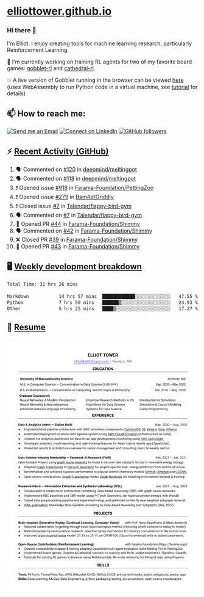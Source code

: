 # [elliottower.github.io](https://github.com/elliottower/elliottower.github.io)

### Hi there 👋

I'm Elliot. I enjoy creating tools for machine learning research, particularly Reinforcement Learning. 

🚀 I'm currently working on training RL agents for two of my favorite board games: [gobblet-rl](https://github.com/elliottower/gobblet-rl) and [cathedral-rl](https://github.com/elliottower/cathedral-rl). 

💥 A live version of Gobblet running in the browser can be viewed [here](https://elliottower.github.io/gobblet-rl/) (uses WebAssembly to run Python code in a virtual machine, see [tutorial](https://github.com/elliottower/gobblet-rl/blob/main/tutorials/WebAssembly/web_assembly.md) for details)


## 📫 How to reach me:

 [![Send me an Email](https://img.shields.io/badge/email-elliot%40elliottower.com-blue)](mailto:elliot@elliottower.com)
 [![Connect on LinkedIn](https://img.shields.io/badge/--linkedin?label=LinkedIn&logo=LinkedIn&style=social)](https://www.linkedin.com/in/elliot-tower)
 [![GitHub followers](https://img.shields.io/github/followers/elliottower?style=social)](https://github.com/elliottower/)
 

## ⚡ [Recent Activity (GitHub)](https://github.com/elliottower)

<!--START_SECTION:activity-->
1. 🗣 Commented on [#120](https://github.com/deepmind/meltingpot/issues/120) in [deepmind/meltingpot](https://github.com/deepmind/meltingpot)
2. 🗣 Commented on [#118](https://github.com/deepmind/meltingpot/issues/118) in [deepmind/meltingpot](https://github.com/deepmind/meltingpot)
3. ❗️ Opened issue [#918](https://github.com/Farama-Foundation/PettingZoo/issues/918) in [Farama-Foundation/PettingZoo](https://github.com/Farama-Foundation/PettingZoo)
4. ❗️ Opened issue [#279](https://github.com/Bam4d/Griddly/issues/279) in [Bam4d/Griddly](https://github.com/Bam4d/Griddly)
5. ❗️ Closed issue [#7](https://github.com/Talendar/flappy-bird-gym/issues/7) in [Talendar/flappy-bird-gym](https://github.com/Talendar/flappy-bird-gym)
6. 🗣 Commented on [#7](https://github.com/Talendar/flappy-bird-gym/issues/7) in [Talendar/flappy-bird-gym](https://github.com/Talendar/flappy-bird-gym)
7. 💪 Opened PR [#44](https://github.com/Farama-Foundation/Shimmy/pull/44) in [Farama-Foundation/Shimmy](https://github.com/Farama-Foundation/Shimmy)
8. 🗣 Commented on [#42](https://github.com/Farama-Foundation/Shimmy/issues/42) in [Farama-Foundation/Shimmy](https://github.com/Farama-Foundation/Shimmy)
9. ❌ Closed PR [#39](https://github.com/Farama-Foundation/Shimmy/pull/39) in [Farama-Foundation/Shimmy](https://github.com/Farama-Foundation/Shimmy)
10. 💪 Opened PR [#43](https://github.com/Farama-Foundation/Shimmy/pull/43) in [Farama-Foundation/Shimmy](https://github.com/Farama-Foundation/Shimmy)
<!--END_SECTION:activity-->


## 🖥️ [Weekly development breakdown](https://wakatime.com/@elliottower)
<!--START_SECTION:waka-->

```text
Total Time: 31 hrs 26 mins

Markdown           14 hrs 57 mins  ████████████░░░░░░░░░░░░░   47.55 %
Python             7 hrs 50 mins   ██████▒░░░░░░░░░░░░░░░░░░   24.93 %
Other              5 hrs 25 mins   ████▒░░░░░░░░░░░░░░░░░░░░   17.27 %
```

<!--END_SECTION:waka-->


## 📄 [Resume](https://elliottower.github.io/src/pdf/resume.pdf)

<!-- PDF-TO-MARKDOWN:START -->
![Page 1](src/png/page1.png "Page 1")
---
<!-- PDF-TO-MARKDOWN:END -->
